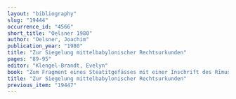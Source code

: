 ```yaml
---
layout: "bibliography"
slug: "19444"
occurrence_id: "4566"
short_title: "Oelsner 1980"
author: "Oelsner, Joachim"
publication_year: "1980"
title: "Zur Siegelung mittelbabylonischer Rechtsurkunden"
pages: "89-95"
editor: "Klengel-Brandt, Evelyn"
book: "Zum Fragment eines Steatitgefässes mit einer Inschrift des Rīmuš von Akkad, RO XLI/2 (Warschau) [=Fs.R. Ranoszek]"
title: "Zur Siegelung mittelbabylonischer Rechtsurkunden"
previous_item: "19447"
---
```

